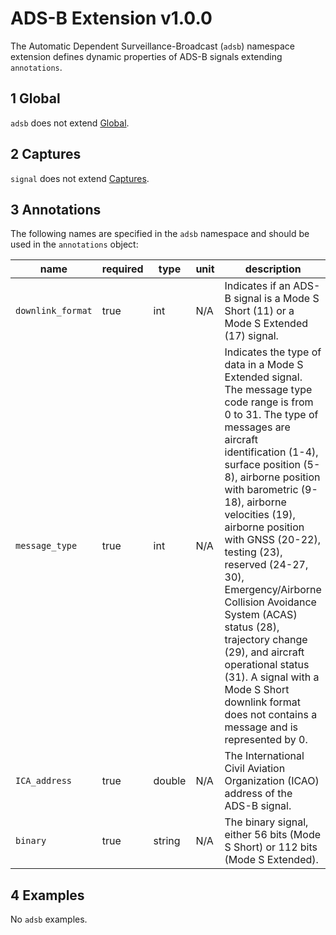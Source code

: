 # ADS-B Extension v1.0.0

The Automatic Dependent Surveillance-Broadcast (`adsb`) namespace extension
defines dynamic properties of ADS-B signals extending `annotations`.

## 1 Global

`adsb` does not extend [Global](https://github.com/sigmf/SigMF/blob/main/sigmf-spec.md#global-object).

## 2 Captures

`signal` does not extend [Captures](https://github.com/sigmf/SigMF/blob/main/sigmf-spec.md#captures-array).

## 3 Annotations

The following names are specified in the `adsb` namespace and should be used in
the `annotations` object:

|name|required|type|unit|description|
|----|--------|----|----|-----------|
|`downlink_format`|true|int|N/A|Indicates if an ADS-B signal is a Mode S Short (11) or a Mode S Extended (17) signal.|
|`message_type`|true|int|N/A|Indicates the type of data in a Mode S Extended signal.  The message type code range is from 0 to 31. The type of messages are aircraft identification (1-4), surface position (5-8), airborne position with barometric (9-18), airborne velocities (19), airborne position with GNSS (20-22), testing (23), reserved (24-27, 30), Emergency/Airborne Collision Avoidance System (ACAS) status (28), trajectory change (29), and aircraft operational status (31).  A signal with a Mode S Short downlink format does not contains a message and is represented by 0.
|`ICA_address`|true|double|N/A|The International Civil Aviation Organization (ICAO) address of the ADS-B signal.|
|`binary`|true|string|N/A|The binary signal, either 56 bits (Mode S Short) or 112 bits (Mode S Extended).|

## 4 Examples

No `adsb` examples.

